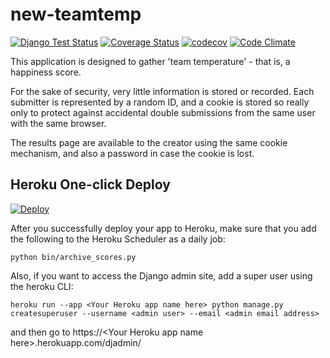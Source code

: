 new-teamtemp
============

[![Django Test Status](https://github.com/rloomans/new-teamtemp/actions/workflows/django-test.yaml/badge.svg?branch=master)](https://github.com/rloomans/new-teamtemp/actions/workflows/django-test.yaml)
[![Coverage Status](https://coveralls.io/repos/rloomans/new-teamtemp/badge.svg?branch=master&service=github)](https://coveralls.io/github/rloomans/new-teamtemp?branch=master)
[![codecov](https://codecov.io/gh/rloomans/new-teamtemp/branch/master/graph/badge.svg)](https://codecov.io/gh/rloomans/new-teamtemp)
[![Code Climate](https://codeclimate.com/github/rloomans/new-teamtemp/badges/gpa.svg)](https://codeclimate.com/github/rloomans/new-teamtemp)

This application is designed to gather 'team temperature' - that is, a
happiness score.

For the sake of security, very little information is stored or recorded. Each
submitter is represented by a random ID, and a cookie is stored so really only
to protect against accidental double submissions from the same user with the
same browser.

The results page are available to the creator using the same cookie mechanism,
and also a password in case the cookie is lost.


Heroku One-click Deploy
-----------------------

[![Deploy](https://www.herokucdn.com/deploy/button.svg)](https://heroku.com/deploy)

After you successfully deploy your app to Heroku, make sure that you add the following to the Heroku Scheduler as a daily job:

```
python bin/archive_scores.py
```

Also, if you want to access the Django admin site, add a super user using the heroku CLI:

```
heroku run --app <Your Heroku app name here> python manage.py createsuperuser --username <admin user> --email <admin email address>
```

and then go to https://\<Your Heroku app name here>.herokuapp.com/djadmin/


